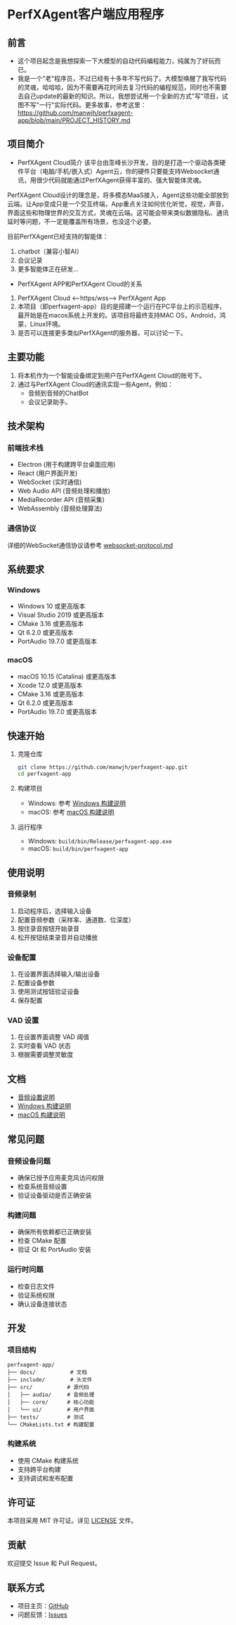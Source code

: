 # PerfXAgent客户端应用程序

## 前言
- 这个项目起念是我想探索一下大模型的自动代码编程能力，纯属为了好玩而已。
- 我是一个"老"程序员，不过已经有十多年不写代码了。大模型唤醒了我写代码的灵魂，哈哈哈，因为不需要再花时间去复习代码的编程规范，同时也不需要去自己update的最新的知识。所以，我想尝试用一个全新的方式"写"项目，试图不写"一行"实际代码。更多故事，参考这里：https://github.com/manwjh/perfxagent-app/blob/main/PROJECT_HISTORY.md

## 项目简介
- PerfXAgent Cloud简介
该平台由澎峰长沙开发，目的是打造一个驱动各类硬件平台（电脑/手机/嵌入式）Agent云，你的硬件只要能支持Websocket通讯，用很少代码就能通过PerfXAgent获得丰富的、强大智能体灵魂。

PerfXAgent Cloud设计的理念是，将多模态MaaS接入，Agent这些功能全部放到云端。让App变成只是一个交互终端，App重点关注如何优化听觉，视觉，声音，界面这些和物理世界的交互方式，灵魂在云端。这可能会带来类似数据隐私、通讯延时等问题，不一定能覆盖所有场景，也没这个必要。

目前PerfXAgent已经支持的智能体：
1. chatbot（兼容小智AI）
2. 会议记录
3. 更多智能体正在研发...

- PerfXAgent APP和PerfXAgent Cloud的关系
1. PerfXAgent Cloud <--https/wss--> PerfXAgent App
2. 本项目（即perfxagent-app）目的是搭建一个运行在PC平台上的示范程序，最开始是在macos系统上开发的。该项目将最终支持MAC OS，Android，鸿蒙，Linux环境。
3. 是否可以连接更多类似PerfXAgent的服务器，可以讨论一下。

## 主要功能
1. 将本机作为一个智能设备绑定到用户在PerfXAgent Cloud的账号下。
2. 通过与PerfXAgent Cloud的通讯实现一些Agent，例如：
   - 音频到音频的ChatBot
   - 会议记录助手。

## 技术架构

### 前端技术栈
- Electron (用于构建跨平台桌面应用)
- React (用户界面开发)
- WebSocket (实时通信)
- Web Audio API (音频处理和播放)
- MediaRecorder API (音频采集)
- WebAssembly (音频处理算法)

### 通信协议
详细的WebSocket通信协议请参考 [websocket-protocol.md](./websocket-protocol.md)

## 系统要求

### Windows
- Windows 10 或更高版本
- Visual Studio 2019 或更高版本
- CMake 3.16 或更高版本
- Qt 6.2.0 或更高版本
- PortAudio 19.7.0 或更高版本

### macOS
- macOS 10.15 (Catalina) 或更高版本
- Xcode 12.0 或更高版本
- CMake 3.16 或更高版本
- Qt 6.2.0 或更高版本
- PortAudio 19.7.0 或更高版本

## 快速开始

1. 克隆仓库
   ```bash
   git clone https://github.com/manwjh/perfxagent-app.git
   cd perfxagent-app
   ```

2. 构建项目
   - Windows: 参考 [Windows 构建说明](docs/windows_build.md)
   - macOS: 参考 [macOS 构建说明](docs/macos_build.md)

3. 运行程序
   - Windows: `build/bin/Release/perfxagent-app.exe`
   - macOS: `build/bin/perfxagent-app`

## 使用说明

### 音频录制

1. 启动程序后，选择输入设备
2. 配置音频参数（采样率、通道数、位深度）
3. 按住录音按钮开始录音
4. 松开按钮结束录音并自动播放

### 设备配置

1. 在设置界面选择输入/输出设备
2. 配置设备参数
3. 使用测试按钮验证设备
4. 保存配置

### VAD 设置

1. 在设置界面调整 VAD 阈值
2. 实时查看 VAD 状态
3. 根据需要调整灵敏度

## 文档

- [音频设置说明](docs/audio_settings.md)
- [Windows 构建说明](docs/windows_build.md)
- [macOS 构建说明](docs/macos_build.md)

## 常见问题

### 音频设备问题

- 确保已授予应用麦克风访问权限
- 检查系统音频设置
- 验证设备驱动是否正确安装

### 构建问题

- 确保所有依赖都已正确安装
- 检查 CMake 配置
- 验证 Qt 和 PortAudio 安装

### 运行时问题

- 检查日志文件
- 验证系统权限
- 确认设备连接状态

## 开发

### 项目结构

```
perfxagent-app/
├── docs/           # 文档
├── include/        # 头文件
├── src/           # 源代码
│   ├── audio/     # 音频处理
│   ├── core/      # 核心功能
│   └── ui/        # 用户界面
├── tests/         # 测试
└── CMakeLists.txt # 构建配置
```

### 构建系统

- 使用 CMake 构建系统
- 支持跨平台构建
- 支持调试和发布配置

## 许可证

本项目采用 MIT 许可证。详见 [LICENSE](LICENSE) 文件。

## 贡献

欢迎提交 Issue 和 Pull Request。

## 联系方式

- 项目主页：[GitHub](https://github.com/manwjh/perfxagent-app)
- 问题反馈：[Issues](https://github.com/manwjh/perfxagent-app/issues)